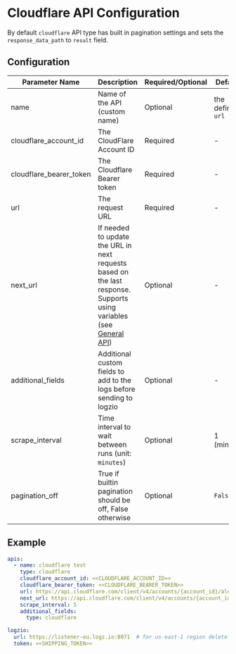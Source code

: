 # Cloudflare API Configuration
By default `cloudflare` API type has built in pagination settings and sets the `response_data_path` to `result` field.  

## Configuration
| Parameter Name          | Description                                                                                                                                | Required/Optional | Default           |
|-------------------------|--------------------------------------------------------------------------------------------------------------------------------------------|-------------------|-------------------|
| name                    | Name of the API (custom name)                                                                                                              | Optional          | the defined `url` |
| cloudflare_account_id   | The CloudFlare Account ID                                                                                                                  | Required          | -                 |
| cloudflare_bearer_token | The Cloudflare Bearer token                                                                                                                | Required          | -                 |
| url                     | The request URL                                                                                                                            | Required          | -                 |
| next_url                | If needed to update the URL in next requests based on the last response. Supports using variables (see [General API](./general/README.md)) | Optional          | -                 |
| additional_fields       | Additional custom fields to add to the logs before sending to logzio                                                                       | Optional          | -                 |
| scrape_interval         | Time interval to wait between runs (unit: `minutes`)                                                                                       | Optional          | 1 (minute)        |
| pagination_off          | True if builtin pagination should be off, False otherwise                                                                                  | Optional          | `False`           |

## Example
```Yaml
apis:
  - name: cloudflare test
    type: cloudflare
    cloudflare_account_id: <<CLOUDFLARE_ACCOUNT_ID>>
    cloudflare_bearer_token: <<CLOUDFLARE_BEARER_TOKEN>>
    url: https://api.cloudflare.com/client/v4/accounts/{account_id}/alerting/v3/history?since=2024-05-21T04%3A06%3A20.522451Z
    next_url: https://api.cloudflare.com/client/v4/accounts/{account_id}/alerting/v3/history?since={res.result.[0].sent}
    scrape_interval: 5
    additional_fields:
      type: cloudflare

logzio:
  url: https://listener-eu.logz.io:8071  # for us-east-1 region delete url param (default)
  token: <<SHIPPING_TOKEN>>
```
